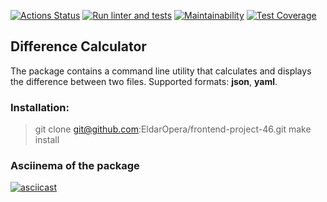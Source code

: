 [![Actions Status](https://github.com/EldarOpera/frontend-project-46/workflows/hexlet-check/badge.svg)](https://github.com/EldarOpera/frontend-project-46/actions)
[![Run linter and tests](https://github.com/EldarOpera/frontend-project-46/actions/workflows/lint-and-test.yml/badge.svg)](https://github.com/EldarOpera/frontend-project-46/actions/workflows/lint-and-test.yml)
[![Maintainability](https://api.codeclimate.com/v1/badges/b51ca25eb96cef345f58/maintainability)](https://codeclimate.com/github/EldarOpera/frontend-project-46/maintainability)
[![Test Coverage](https://api.codeclimate.com/v1/badges/b51ca25eb96cef345f58/test_coverage)](https://codeclimate.com/github/EldarOpera/frontend-project-46/test_coverage)

## Difference Calculator
The package contains a command line utility that calculates and displays the difference between two files.
Supported formats: **json**, **yaml**.

### Installation:

> git clone git@github.com:EldarOpera/frontend-project-46.git
> make install

### Asciinema of the package

[![asciicast](https://asciinema.org/a/RvyaXkUtRxtVVRy0CepUjpAJU.svg)](https://asciinema.org/a/RvyaXkUtRxtVVRy0CepUjpAJU)
